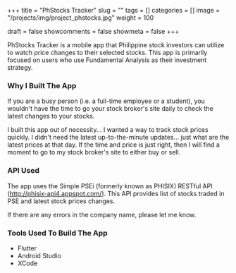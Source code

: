 +++ 
title = "PhStocks Tracker"
slug = "" 
tags = []
categories = []
image = "/projects/img/project_phstocks.jpg"
weight = 100

draft = false 
showcomments = false 
showmeta = false
+++

PhStocks Tracker is a mobile app that Philippine stock investors can utilize to watch price changes to their selected stocks. This app is primarily focused on users who use Fundamental Analysis as their investment strategy. 

### Why I Built The App
If you are a busy person (i.e. a full-time employee or a student), you wouldn't have the time to go your stock broker's site daily to check the latest changes to your stocks. 

I built this app out of necessity... I wanted a way to track stock prices quickly. I didn't need the latest up-to-the-minute updates... just what are the latest prices at that day. If the time and price is just right, then I will find a moment to go to my stock broker's site to either buy or sell. 

### API Used
The app uses the Simple PSEi (formerly known as PHISIX) RESTful API (http://phisix-api4.appspot.com/). This API provides list of stocks traded in PSE and latest stock prices changes. 

If there are any errors in the company name, please let me know.

### Tools Used To Build The App
- Flutter
- Android Studio
- XCode